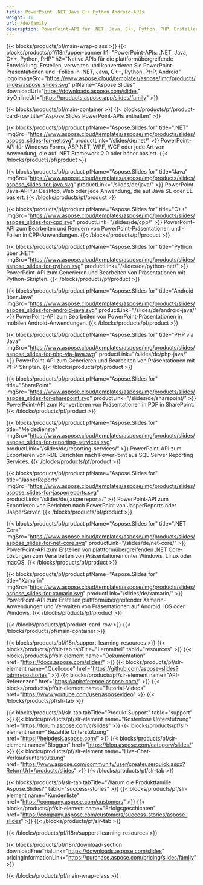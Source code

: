 ```yaml
---
title: PowerPoint .NET Java C++ Python Android-APIs
weight: 10
url: /de/family
description: PowerPoint-API für .NET, Java, C++, Python, PHP. Erstellen Schreiben Bearbeiten Rendern Drucken PowerPoint PPT, PPTX, ODP. Exportieren Sie Folien in SSRS und JasperReports
---
```


{{< blocks/products/pf/main-wrap-class >}}
{{< blocks/products/pf/i18n/upper-banner h1="PowerPoint-APIs: .NET, Java, C++, Python, PHP" h2="Native APIs für die plattformübergreifende Entwicklung. Erstellen, verwalten und konvertieren Sie PowerPoint-Präsentationen und -Folien in .NET, Java, C++, Python, PHP, Android" logoImageSrc="https://www.aspose.cloud/templates/aspose/img/products/slides/aspose_slides.svg" pfName="Aspose.Slides" downloadUrl="https://downloads.aspose.com/slides" tryOnlineUrl="https://products.aspose.app/slides/family" >}}

{{< blocks/products/pf/main-container >}}
{{< blocks/products/pf/product-card-row title="Aspose.Slides PowerPoint-APIs enthalten" >}}

{{< blocks/products/pf/product pfName="Aspose.Slides for" title=".NET" imgSrc="https://www.aspose.cloud/templates/aspose/img/products/slides/aspose_slides-for-net.svg" productLink="/slides/de/net/" >}}
PowerPoint-API für Windows Forms, ASP.NET, WPF, WCF oder jede Art von Anwendung, die auf .NET Framework 2.0 oder höher basiert.
{{< /blocks/products/pf/product >}}

{{< blocks/products/pf/product pfName="Aspose.Slides for" title="Java" imgSrc="https://www.aspose.cloud/templates/aspose/img/products/slides/aspose_slides-for-java.svg" productLink="/slides/de/java/" >}}
PowerPoint-Java-API für Desktop, Web oder jede Anwendung, die auf Java SE oder EE basiert.
{{< /blocks/products/pf/product >}}

{{< blocks/products/pf/product pfName="Aspose.Slides for" title="C++" imgSrc="https://www.aspose.cloud/templates/aspose/img/products/slides/aspose_slides-for-cpp.svg" productLink="/slides/de/cpp/" >}}
PowerPoint-API zum Bearbeiten und Rendern von PowerPoint-Präsentationen und -Folien in CPP-Anwendungen.
{{< /blocks/products/pf/product >}}

{{< blocks/products/pf/product pfName="Aspose.Slides for" title="Python über .NET" imgSrc="https://www.aspose.cloud/templates/aspose/img/products/slides/aspose_slides-for-python.svg" productLink="/slides/de/python-net/" >}}
PowerPoint-API zum Generieren und Bearbeiten von Präsentationen mit Python-Skripten.
{{< /blocks/products/pf/product >}}

{{< blocks/products/pf/product pfName="Aspose.Slides for" title="Android über Java" imgSrc="https://www.aspose.cloud/templates/aspose/img/products/slides/aspose_slides-for-android-java.svg" productLink="/slides/de/android-java/" >}}
PowerPoint-API zum Bearbeiten von PowerPoint-Präsentationen in mobilen Android-Anwendungen.
{{< /blocks/products/pf/product >}}

{{< blocks/products/pf/product pfName="Aspose.Slides for" title="PHP via Java" imgSrc="https://www.aspose.cloud/templates/aspose/img/products/slides/aspose_slides-for-php-via-java.svg" productLink="/slides/de/php-java/" >}}
PowerPoint-API zum Generieren und Bearbeiten von Präsentationen mit PHP-Skripten.
{{< /blocks/products/pf/product >}}

{{< blocks/products/pf/product pfName="Aspose.Slides for" title="SharePoint" imgSrc="https://www.aspose.cloud/templates/aspose/img/products/slides/aspose_slides-for-sharepoint.svg" productLink="/slides/de/sharepoint/" >}}
PowerPoint-API zum Konvertieren von Präsentationen in PDF in SharePoint.
{{< /blocks/products/pf/product >}}

{{< blocks/products/pf/product pfName="Aspose.Slides for" title="Meldedienste" imgSrc="https://www.aspose.cloud/templates/aspose/img/products/slides/aspose_slides-for-reporting-services.svg" productLink="/slides/de/reporting-services/" >}}
PowerPoint-API zum Exportieren von RDL-Berichten nach PowerPoint aus SQL Server Reporting Services.
{{< /blocks/products/pf/product >}}

{{< blocks/products/pf/product pfName="Aspose.Slides for" title="JasperReports" imgSrc="https://www.aspose.cloud/templates/aspose/img/products/slides/aspose_slides-for-jasperreports.svg" productLink="/slides/de/jasperreports/" >}}
PowerPoint-API zum Exportieren von Berichten nach PowerPoint von JasperReports oder JasperServer.
{{< /blocks/products/pf/product >}}

{{< blocks/products/pf/product pfName="Aspose.Slides for" title=".NET Core" imgSrc="https://www.aspose.cloud/templates/aspose/img/products/slides/aspose_slides-for-net-core.svg" productLink="/slides/de/net-core/" >}}
PowerPoint-API zum Erstellen von plattformübergreifenden .NET Core-Lösungen zum Verarbeiten von Präsentationen unter Windows, Linux oder macOS.
{{< /blocks/products/pf/product >}}

{{< blocks/products/pf/product pfName="Aspose.Slides for" title="Xamarin" imgSrc="https://www.aspose.cloud/templates/aspose/img/products/slides/aspose_slides-for-xamarin.svg" productLink="/slides/de/xamarin/" >}}
PowerPoint-API zum Erstellen plattformübergreifender Xamarin-Anwendungen und Verwalten von Präsentationen auf Android, iOS oder Windows.
{{< /blocks/products/pf/product >}}

{{< /blocks/products/pf/product-card-row >}}
{{< /blocks/products/pf/main-container >}}

{{< blocks/products/pf/i18n/support-learning-resources >}}
{{< blocks/products/pf/slr-tab tabTitle="Lernmittel" tabId="resources" >}}
{{< blocks/products/pf/slr-element name="Dokumentation" href="https://docs.aspose.com/slides/" >}}
{{< blocks/products/pf/slr-element name="Quellcode" href="https://github.com/aspose-slides?tab=repositories" >}}
{{< blocks/products/pf/slr-element name="API-Referenzen" href="https://apireference.aspose.com/" >}}
{{< blocks/products/pf/slr-element name="Tutorial-Videos" href="https://www.youtube.com/user/asposevideo" >}}
{{< /blocks/products/pf/slr-tab >}}

{{< blocks/products/pf/slr-tab tabTitle="Produkt Support" tabId="support" >}}
{{< blocks/products/pf/slr-element name="Kostenlose Unterstützung" href="https://forum.aspose.com/c/slides" >}}
{{< blocks/products/pf/slr-element name="Bezahlte Unterstützung" href="https://helpdesk.aspose.com/" >}}
{{< blocks/products/pf/slr-element name="Bloggen" href="https://blog.aspose.com/category/slides/" >}}
{{< blocks/products/pf/slr-element name="Live-Chat-Verkaufsunterstützung" href="https://www.aspose.com/community/user/createuserquick.aspx?ReturnUrl=/products/slides" >}}
{{< /blocks/products/pf/slr-tab >}}

{{< blocks/products/pf/slr-tab tabTitle="Warum die Produktfamilie Aspose.Slides?" tabId="success-stories" >}}
{{< blocks/products/pf/slr-element name="Kundenliste" href="https://company.aspose.com/customers" >}}
{{< blocks/products/pf/slr-element name="Erfolgsgeschichten" href="https://company.aspose.com/customers/success-stories/aspose-slides" >}}
{{< /blocks/products/pf/slr-tab >}}

{{< /blocks/products/pf/i18n/support-learning-resources >}}

{{< blocks/products/pf/i18n/download-section downloadFreeTrialLink="https://downloads.aspose.com/slides" pricingInformationLink="https://purchase.aspose.com/pricing/slides/family" >}}

{{< /blocks/products/pf/main-wrap-class >}}